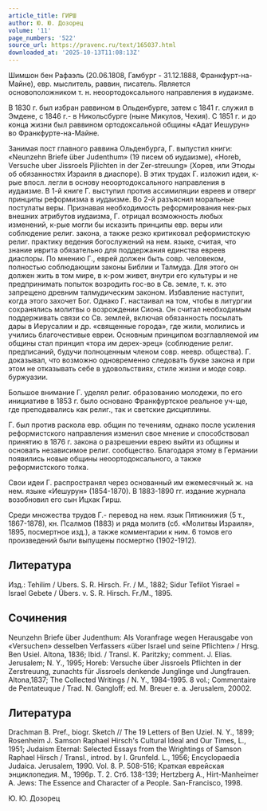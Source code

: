 ```yaml
---
article_title: ГИРШ
author: Ю. Ю. Дозорец
volume: '11'
page_numbers: '522'
source_url: https://pravenc.ru/text/165037.html
downloaded_at: '2025-10-13T11:08:13Z'
---
```


Шимшон бен Рафаэль (20.06.1808, Гамбург - 31.12.1888, Франкфурт-на-Майне), евр. мыслитель, раввин, писатель. Является основоположником т. н. неоортодоксального направления в иудаизме.

В 1830 г. был избран раввином в Ольденбурге, затем с 1841 г. служил в Эмдене, с 1846 г.- в Никольсбурге (ныне Микулов, Чехия). С 1851 г. и до конца жизни был раввином ортодоксальной общины «Адат Иешурун» во Франкфурте-на-Майне.

Занимая пост главного раввина Ольденбурга, Г. выпустил книги: «Neunzehn Briefe über Judenthum» (19 писем об иудаизме), «Horeb, Versuche uber Jissroels Pjlichten in der Zer-streuung» (Хорев, или Этюды об обязанностях Израиля в диаспоре). В этих трудах Г. изложил идеи, к-рые впосл. легли в основу неоортодоксального направления в иудаизме. В 1-й книге Г. выступил против ассимиляции евреев и отверг принципы реформизма в иудаизме. Во 2-й разъяснил моральные постулаты веры. Признавая необходимость реформирования нек-рых внешних атрибутов иудаизма, Г. отрицал возможность любых изменений, к-рые могли бы исказить принципы евр. веры или соблюдение религ. закона, а также резко критиковал реформистскую религ. практику ведения богослужений на нем. языке, считая, что знание иврита обязательно для поддержания единства евреев диаспоры. По мнению Г., еврей должен быть совр. человеком, полностью соблюдающим законы Библии и Талмуда. Для этого он должен жить в том мире, в к-ром живет, внутри его культуры и не предпринимать попыток возродить гос-во в Св. земле, т. к. это запрещено древним талмудическим законом. Избавление наступит, когда этого захочет Бог. Однако Г. настаивал на том, чтобы в литургии сохранялись молитвы о возрождении Сиона. Он считал необходимым поддерживать связи со Св. землей, включая обязанность посылать дары в Иерусалим и др. «священные города», где жили, молились и учились благочестивые евреи. Основным принципом возглавляемой им общины стал принцип «тора им дерех-эрец» (соблюдение религ. предписаний, будучи полноценным членом совр. неевр. общества). Г. доказывал, что возможно одновременно следовать букве закона и при этом не отказывать себе в удовольствиях, стиле жизни и моде совр. буржуазии.

Большое внимание Г. уделял религ. образованию молодежи, по его инициативе в 1853 г. было основано Франкфуртское реальное уч-ще, где преподавались как религ., так и светские дисциплины.

Г. был против раскола евр. общин по течениям, однако после усиления реформистского направления изменил свое мнение и способствовал принятию в 1876 г. закона о разрешении еврею выйти из общины и основать независимое религ. сообщество. Благодаря этому в Германии появились новые общины неоортодоксального, а также реформистского толка.

Свои идеи Г. распространял через основанный им ежемесячный ж. на нем. языке «Иешурун» (1854-1870). В 1883-1890 гг. издание журнала возобновил его сын Ицхак Гирш.

Среди множества трудов Г.- перевод на нем. язык Пятикнижия (5 т., 1867-1878), кн. Псалмов (1883) и ряда молитв (сб. «Молитвы Израиля», 1895, посмертное изд.), а также комментарии к ним. 6 томов его произведений были выпущены посмертно (1902-1912).

## Литература

Изд.: Tehilim / Ubers. S. R. Hirsch. Fr. / M., 1882; Sidur Tefilot Yisrael = Israel Gebete / Übers. v. S. R. Hirsch. Fr./M., 1895.

## Сочинения

Neunzehn Briefe über Judenthum: Als Voranfrage wegen Herausgabe von «Versuchen» desselben Verfassers «über Israel und seine Pflichten» / Hrsg. Ben Usiel. Altona, 1836; Ibid. / Transl. K. Paritzky; comment. J. Elias. Jerusalem; N. Y., 1995; Horeb: Versuche über Jissroels Pflichten in der Zerstreuung, zunachts für Jissroels denkende Junglinge und Jungfrauen. Altona,1837; The Collected Writings / N. Y., 1984-1995. 8 vol.; Commentaire de Pentateuque / Trad. N. Gangloff; ed. M. Breuer e. a. Jerusalem, 20002.

## Литература

Drachman B. Pref., biogr. Sketch // The 19 Letters of Ben Uziel. N. Y., 1899; Rosenheim J. Samson Raphael Hirsch's Cultural Ideal and Our Times, L., 1951; Judaism Eternal: Selected Essays from the Wrightings of Samson Raphael Hirsch / Transl., introd. by I. Grunfeld. L., 1956; Encyclopaedia Judaica. Jerusalem, 1990. Vol. 8. P. 508-516; Краткая еврейская энциклопедия. М., 1996р. T. 2. Стб. 138-139; Hertzberg A., Hirt-Manheimer A. Jews: The Essence and Character of a People. San-Francisco, 1998.

Ю. Ю. Дозорец
